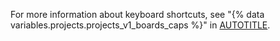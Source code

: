 For more information about keyboard shortcuts, see "{% data variables.projects.projects_v1_boards_caps %}" in [AUTOTITLE](/get-started/accessibility/keyboard-shortcuts#project-boards).

